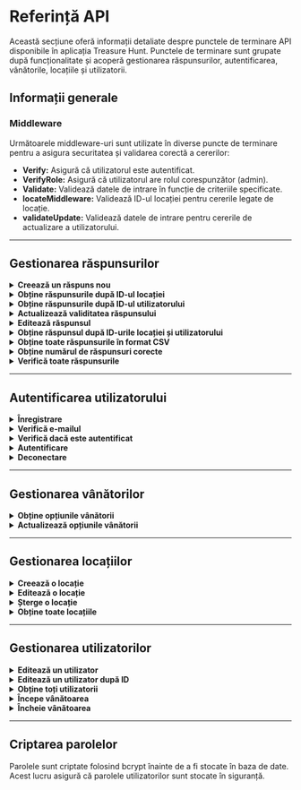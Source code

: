 # Referință API

Această secțiune oferă informații detaliate despre punctele de terminare API disponibile în aplicația Treasure Hunt. Punctele de terminare sunt grupate după funcționalitate și acoperă gestionarea răspunsurilor, autentificarea, vânătorile, locațiile și utilizatorii.

## Informații generale

### Middleware

Următoarele middleware-uri sunt utilizate în diverse puncte de terminare pentru a asigura securitatea și validarea corectă a cererilor:

- **Verify:** Asigură că utilizatorul este autentificat.
- **VerifyRole:** Asigură că utilizatorul are rolul corespunzător (admin).
- **Validate:** Validează datele de intrare în funcție de criteriile specificate.
- **locateMiddleware:** Validează ID-ul locației pentru cererile legate de locație.
- **validateUpdate:** Validează datele de intrare pentru cererile de actualizare a utilizatorului.

---

## Gestionarea răspunsurilor

<details>
<summary><strong>Creează un răspuns nou</strong></summary>

**Punct de terminare:**

`POST /answer/submit`

**Descriere:**

Trimite un răspuns nou la o întrebare.

**Corpul cererii:**

- `question` (șir de caractere, obligatoriu): Întrebarea la care se răspunde.
- `answer` (șir de caractere, obligatoriu): Răspunsul la întrebare. Trebuie să aibă între 5 și 200 de caractere.

**Exemplu:**

```json
{
  "question": "Care este capitala Franței?",
  "answer": "Paris"
}
```

</details>

<details>
<summary><strong>Obține răspunsurile după ID-ul locației</strong></summary>

**Punct de terminare:**

`GET /answer/getAnswersByLocationId/:locationId`

**Descriere:**

Recuperează răspunsurile asociate cu o anumită locație.

**Parametri:**

- `locationId` (șir de caractere, obligatoriu): ID-ul locației.

</details>

<details>
<summary><strong>Obține răspunsurile după ID-ul utilizatorului</strong></summary>

**Punct de terminare:**

`GET /answer/getAnswersByUserId`

**Descriere:**

Recuperează răspunsurile trimise de utilizatorul autentificat.

</details>

<details>
<summary><strong>Actualizează validitatea răspunsului</strong></summary>

**Punct de terminare:**

`POST /answer/updateAnswerValidity/:answerId`

**Descriere:**

Actualizează validitatea unui anumit răspuns.

**Parametri:**

- `answerId` (șir de caractere, obligatoriu): ID-ul răspunsului.

</details>

<details>
<summary><strong>Editează răspunsul</strong></summary>

**Punct de terminare:**

`PUT /answer/updateAnswerById/:answerId`

**Descriere:**

Editează câmpurile răspunsului și validitatea unui anumit răspuns.

**Parametri:**

- `answerId` (șir de caractere, obligatoriu): ID-ul răspunsului.

</details>

<details>
<summary><strong>Obține răspunsul după ID-urile locației și utilizatorului</strong></summary>

**Punct de terminare:**

`GET /answer/getAnswer/:locationId`

**Descriere:**

Recuperează un răspuns pe baza ID-urilor locației și utilizatorului.

**Parametri:**

- `locationId` (șir de caractere, obligatoriu): ID-ul locației.

</details>

<details>
<summary><strong>Obține toate răspunsurile în format CSV</strong></summary>

**Punct de terminare:**

`GET /answer/getAllAnswers`

**Descriere:**

Recuperează toate răspunsurile în format CSV.

</details>

<details>
<summary><strong>Obține numărul de răspunsuri corecte</strong></summary>

**Punct de terminare:**

`GET /answer/getNumberOfCorrectAnswers`

**Descriere:**

Recuperează numărul de răspunsuri corecte.

</details>

<details>
<summary><strong>Verifică toate răspunsurile</strong></summary>

**Punct de terminare:**

`GET /answer/checkAllAnswers`

**Descriere:**

Verifică validitatea tuturor răspunsurilor.

</details>

---

## Autentificarea utilizatorului

<details>
<summary><strong>Înregistrare</strong></summary>

**Punct de terminare:**

`POST /auth/register`

**Descriere:**

Înregistrează un utilizator nou. Parola este criptată înainte de stocare.

**Corpul cererii:**

- `email` (șir de caractere, obligatoriu): Adresa de e-mail a utilizatorului.
- `first_name` (șir de caractere, obligatoriu): Prenumele utilizatorului.
- `last_name` (șir de caractere, obligatoriu): Numele de familie al utilizatorului.
- `password` (șir de caractere, obligatoriu): Parola utilizatorului (minim 8 caractere).
- `town` (șir de caractere, obligatoriu): Orașul utilizatorului.

**Exemplu:**

```json
{
  "email": "user@example.com",
  "first_name": "Ion",
  "last_name": "Popescu",
  "password": "parola123",
  "town": "București"
}
```

</details>

<details>
<summary><strong>Verifică e-mailul</strong></summary>

**Punct de terminare:**

`POST /auth/verifyEmail`

**Descriere:**

Verifică adresa de e-mail a unui utilizator.

**Corpul cererii:**

- `email` (șir de caractere, obligatoriu): Adresa de e-mail a utilizatorului.

</details>

<details>
<summary><strong>Verifică dacă este autentificat</strong></summary>

**Punct de terminare:**

`GET /auth/checkLoggedIn`

**Descriere:**

Verifică dacă utilizatorul este autentificat.

</details>

<details>
<summary><strong>Autentificare</strong></summary>

**Punct de terminare:**

`POST /auth/login`

**Descriere:**

Autentifică un utilizator.

**Corpul cererii:**

- `email` (șir de caractere, obligatoriu): Adresa de e-mail a utilizatorului.
- `password` (șir de caractere, obligatoriu): Parola utilizatorului.

**Exemplu:**

```json
{
  "email": "user@example.com",
  "password": "parola123"
}
```

</details>

<details>
<summary><strong>Deconectare</strong></summary>

**Punct de terminare:**

`GET /auth/logout`

**Descriere:**

Deconectează utilizatorul autentificat.

</details>

---

## Gestionarea vânătorilor

<details>
<summary><strong>Obține opțiunile vânătorii</strong></summary>

**Punct de terminare:**

`GET /hunt/globalInfo`

**Descriere:**

Recuperează opțiunile globale ale vânătorii.

</details>

<details>
<summary><strong>Actualizează opțiunile vânătorii</strong></summary>

**Punct de terminare:**

`PUT /hunt/edit`

**Descriere:**

Actualizează opțiunile vânătorii. Doar pentru admin.

</details>

---

## Gestionarea locațiilor

<details>
<summary><strong>Creează o locație</strong></summary>

**Punct de terminare:**

`POST /locations/create`

**Descriere:**

Creează o locație nouă. Doar pentru admin.

</details>

<details>
<summary><strong>Editează o locație</strong></summary>

**Punct de terminare:**

`PUT /locations/edit/:id`

**Descriere:**

Editează o locație existentă. Doar pentru admin.

**Parametri:**

- `id` (șir de caractere, obligatoriu): ID-ul locației.

</details>

<details>
<summary><strong>Șterge o locație</strong></summary>

**Punct de terminare:**

`DELETE /locations/delete/:id`

**Descriere:**

Șterge o locație. Doar pentru admin.

**Parametri:**

- `id` (șir de caractere, obligatoriu): ID-ul locației.

</details>

<details>
<summary><strong>Obține toate locațiile</strong></summary>

**Punct de terminare:**

`GET /locations/all`

**Descriere:**

Recuperează toate locațiile.

</details>

---

## Gestionarea utilizatorilor

<details>
<summary><strong>Editează un utilizator</strong></summary>

**Punct de terminare:**

`PUT /users/edit`

**Descriere:**

Editează detaliile unui utilizator.

**Corpul cererii:**

- `first_name` (șir de caractere, opțional): Prenumele utilizatorului.
- `last_name` (șir de caractere, opțional): Numele de familie al utilizatorului.
- `town` (șir de caractere, opțional): Orașul utilizatorului.

</details>

<details>
<summary><strong>Editează un utilizator după ID</strong></summary>

**Punct de terminare:**

`PUT /users/edit/:userId`

**Descriere:**

Editează detaliile unui utilizator după ID-ul utilizatorului. Doar pentru admin.

**Parametri:**

- `userId` (șir de caractere, obligatoriu): ID-ul utilizatorului.

</details>

<details>
<summary><strong>Obține toți utilizatorii</strong></summary>

**Punct de terminare:**

`GET /users/getAll`

**Descriere:**

Recuperează toți utilizatorii. Doar pentru admin.

</details>

<details>
<summary><strong>Începe vânătoarea</strong></summary>

**Punct de terminare:**

`GET /users/startHunt`

**Descriere:**

Începe vânătoarea de comori pentru utilizatorul autentificat.

</details>

<details>
<summary><strong>Încheie vânătoarea</strong></summary>

**Punct de terminare:**

`GET /users/endHunt`

**Descriere:**

Încheie vânătoarea de comori pentru utilizatorul autentificat.

</details>

---

## Criptarea parolelor

Parolele sunt criptate folosind bcrypt înainte de a fi stocate în baza de date. Acest lucru asigură că parolele utilizatorilor sunt stocate în siguranță.
